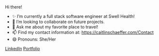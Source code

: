 Hi there!
- ✨ I’m currently a full stack software engineer at Swell Health!
- 👯 I’m looking to collaborate on future projects.
- 💬 Ask me about my favorite place to travel!
- 📫 Find my contact information at: https://caitlinschaeffer.com/Contact
- 😄 Pronouns: She/Her

[LinkedIn](https://www.linkedin.com/in/caitlin--schaeffer/) [Portfolio](https://caitlinschaeffer.com/Portfolio) 
